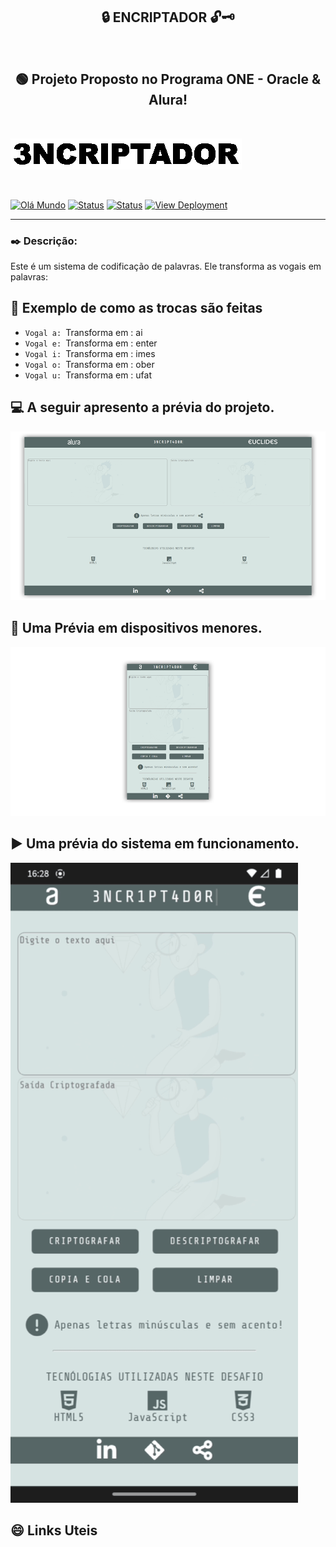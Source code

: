 ## <div align="center">:lock: ENCRIPTADOR :unlock::old_key:</div>

<br>
 
## <div align="center">:green_circle: Projeto Proposto no Programa ONE - Oracle & Alura!</div>

<br>

[![Capa](img/banner.gif)](https://github.com/euclides981/criptografia#readme) 

<br>

[![Olá Mundo](https://shields.io/badge/Olá-Mundo-blue)](https://github.com/euclides981/criptografia#readme) 
[![Status](https://shields.io/badge/STATUS-V%200.1%20Concluído-green)](https://github.com/euclides981/criptografia#readme) 
[![Status](https://shields.io/badge/Tecnologias%20Utilizadas-|%20HTML%205%20|%20CSS%203%20|%20JavaScript%20|-orange)](https://github.com/euclides981/criptografia#readme) 
[![View Deployment](https://shields.io/badge/View-Deployment-yellow.svg)](https://euclides981.github.io/criptografia) 

---
### :black_nib: Descrição:

Este é um sistema de codificação de palavras. Ele transforma as vogais em palavras:

## :arrows_counterclockwise: Exemplo de como as trocas são feitas

- `Vogal a: `Transforma em : ai
- `Vogal e: `Transforma em : enter
- `Vogal i: `Transforma em : imes
- `Vogal o: `Transforma em : ober
- `Vogal u: `Transforma em : ufat

## :computer: A seguir apresento a prévia do projeto.

[![Prévia do Projeto](img/previa.png)](https://github.com/euclides981/criptografia#readme)

## :iphone: Uma Prévia em dispositivos menores.

[![Prévia do Projeto](img/previa_mobile.png)](https://github.com/euclides981/criptografia#readme)

## :arrow_forward: Uma prévia do sistema em funcionamento.

[![Prévia do Projeto](img/previa.gif)](https://github.com/euclides981/criptografia#readme)

## :smile: Links Uteis